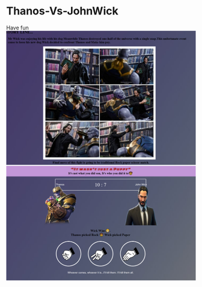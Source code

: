 # Thanos-Vs-JohnWick
Have fun<BR>
<img src="https://github.com/Deshanm123/Thanos-Vs-JohnWick/blob/master/Images/snap1.jpg" width="700px" width="600px">
<img src="https://github.com/Deshanm123/Thanos-Vs-JohnWick/blob/master/Images/snap2.png" width="700px" width="600px">
